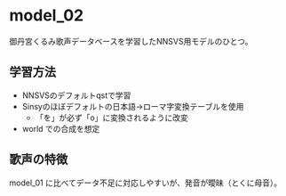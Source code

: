 # model_02

御丹宮くるみ歌声データベースを学習したNNSVS用モデルのひとつ。

## 学習方法

- NNSVSのデフォルトqstで学習
- Sinsyのほぼデフォルトの日本語→ローマ字変換テーブルを使用
  - 「を」が必ず「o」に変換されるように改変
- world での合成を想定

## 歌声の特徴

model_01 に比べてデータ不足に対応しやすいが、発音が曖昧（とくに母音）。